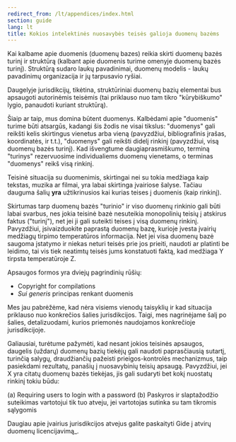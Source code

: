 ```yaml
---
redirect_from: /lt/appendices/index.html
section: guide
lang: lt
title: Kokios intelektinės nuosavybės teisės galioja duomenų bazėms
---
```


Kai kalbame apie duomenis (duomenų bazes) reikia skirti duomenų bazės turinį ir struktūrą (kalbant apie duomenis turime omenyje duomenų bazės turinį). Struktūrą sudaro laukų pavadinimai, duomenų modelis - laukų pavadinimų organizacija ir jų tarpusavio ryšiai.

Daugelyje jurisdikcijų, tikėtina, struktūriniai duomenų bazių elementai bus apsaugoti autorinėmis teisėmis (tai priklauso nuo tam tikro "kūrybiškumo" lygio, panaudoti kuriant struktūrą).

Šiaip ar taip, mus domina būtent duomenys. Kalbėdami apie "duomenis" turime būti atsargūs, kadangi šis žodis ne visai tikslus: "duomenys" gali reikšti kelis skirtingus vienetus arba vieną (pavyzdžiui, bibliografinis įrašas, koordinatės, ir t.t.), "duomenys" gali reikšti didelį rinkinį (pavyzdžiui, visą duomenų bazės turinį). Kad išvengtume daugiaprasmiškumo, terminą "turinys" rezervuosime individualiems duomenų vienetams, o terminas "duomenys" reikš visą rinkinį.

Teisinė situacija su duomenimis, skirtingai nei su tokia medžiaga kaip tekstas, muzika ar filmai, yra labai skirtinga įvairiose šalyse. Tačiau dauguma šalių **yra** užtikrinusios kai kurias teises į duomenis (kaip rinkinį).

Skirtumas tarp duomenų bazės "turinio" ir viso duomenų rinkinio gali būti labai svarbus, nes jokia teisinė bazė nesuteikia monopolinių teisių į atskirus faktus ("turinį"), net jei ji gali suteikti teises į visą duomenų rinkinį. Pavyzdžiui, įsivaizduokite paprastą duomenų bazę, kurioje įvesta įvairių medžiagų tirpimo temperatūros informacija. Net jei visa duomenų bazė saugoma įstatymo ir niekas neturi teisės prie jos prieiti, naudoti ar platinti be leidimo, tai vis tiek neatimtų teisės jums konstatuoti faktą, kad medžiaga Y tirpsta temperatūroje Z.

Apsaugos formos yra dviejų pagrindinių rūšių:

-   Copyright for compilations
-   *Sui generis* principas renkant duomenis

Mes jau pabrėžėme, kad nėra visiems vienodų taisyklių ir kad situacija priklauso nuo konkrečios šalies jurisdikcijos. Taigi, mes nagrinėjame šalį po šalies, detalizuodami, kurios priemonės naudojamos konkrečioje jurisdikcijoje.

Galiausiai, turėtume pažymėti, kad nesant jokios teisinės apsaugos, daugelis (uždarų) duomenų bazių tiekėjų gali naudoti paprasčiausią sutartį, turinčią salygų, draudžiančių pažeisti prieigos-kontrolės mechanizmus, taip pasiekdami rezultatų, panašių į nuosavybinių teisių apsaugą. Pavyzdžiui, jei X yra citatų duomenų bazės tiekėjas, jis gali sudaryti bet kokį nuostatų rinkinį tokiu būdu:

(a) Requiring users to login with a password (b) Paskyros ir slaptažodžio suteikimas vartotojui tik tuo atveju, jei vartotojas sutinka su tam tikromis sąlygomis

Daugiau apie įvairius jurisdikcijos atvejus galite paskaityti Gide į atvirų duomenų licencijavimą\_.